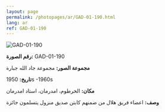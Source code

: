 ```yaml
---
layout: page
permalink: /photopages/ar/GAD-01-190.html
lang: ar
ref: GAD-01-190
---
```


![GAD-01-190](/smallimages/GAD-01-190-600.jpg)

**رقم الصورة:** GAD-01-190

**مجموعة الصور:** مجموعة جاد الله جبارة

**تاريخ:** 1950s -1960s

**مكان:** الخرطوم، امدرمان، استاد امدرمان

**وصف:**  اعضاء فريق هلال من ضمنهم كابتن صديق منزول يتسلمون جائزة

